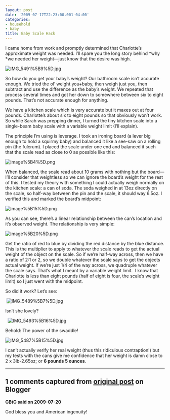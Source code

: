 ```yaml
---
layout: post
date: '2009-07-17T22:23:00.001-04:00'
categories:
- household
- baby
title: Baby Scale Hack
---
```



I came home from work and promptly determined that Charlotte’s approximate weight was needed. I’ll spare you the long story behind *why *we needed her weight—just know that the desire was high. 

![IMG_5491%5B9%5D.jpg](IMG_5491%5B9%5D.jpg)</a>

So how do you get your baby’s weight? Our bathroom scale isn’t accurate enough. We tried the ol’ weight you+baby, then weigh just you, then subtract and use the difference as the baby’s weight. We repeated that process several times and got her down to somewhere between six to eight pounds. That’s not accurate enough for anything.

We have a kitchen scale which is very accurate but it maxes out at four pounds. Charlotte’s about six to eight pounds so that obviously won’t work. So while Sarah was prepping dinner, I turned the tiny kitchen scale into a single-beam baby scale with a variable weight limit (I’ll explain).

The principle I’m using is leverage. I took an ironing board (a lever big enough to hold a squirmy baby) and balanced it like a see-saw on a rolling pin (the fulcrum). I placed the scale under one end and balanced it such that the scale read as close to 0 as possible like this:

![image%5B4%5D.png](image%5B4%5D.png)</a>

When balanced, the scale read about 10 grams with nothing but the board—I’ll consider that weightless so we can ignore the board’s weight for the rest of this. I tested my theory with something I could actually weigh normally on the kitchen scale: a can of soda. The soda weighed in at 13oz directly on the scale, so half-way between the pin and the scale, it should way 6.5oz. I verified this and marked the board’s midpoint:

![image%5B15%5D.png](image%5B15%5D.png)</a>

As you can see, there’s a linear relationship between the can’s location and it’s observed weight. The relationship is very simple: 

![image%5B20%5D.png](image%5B20%5D.png)</a>

Get the ratio of red to blue by dividing the red distance by the blue distance. This is the multiplier to apply to whatever the scale reads to get the actual weight of the object on the scale. So if we’re half-way across, then we have a ratio of 2:1 or 2, so we double whatever the scale says to get the objects actual weight. If we’re just 1/4 of the way across, we quadruple whatever the scale says. That’s what I meant by a variable weight limit.&#160; I know that Charlotte is less than eight pounds (half of eight is four, the scale’s weight limit) so I just went with the midpoint.

So did it work? Let’s see:

&#160;![IMG_5489%5B7%5D.jpg](IMG_5489%5B7%5D.jpg)</a>  

Isn’t she lovely?

&#160; ![IMG_5493%5B16%5D.jpg](IMG_5493%5B16%5D.jpg)</a>  

Behold: The power of the swaddle!

![IMG_5487%5B15%5D.jpg](IMG_5487%5B15%5D.jpg)</a> 

I can’t actually verify her real weight (thus this ridiculous contraption!) but my tests with the cans give me confidence that her weight is damn close to 2 x 3lb-2.65oz; or **6 pounds 5 ounces**.

---

## 1 comments captured from [original post](https://blog.wassupy.com/2009/07/baby-scale-hack.html) on Blogger

**GBtG said on 2009-07-20**

God bless you and American ingenuity!


